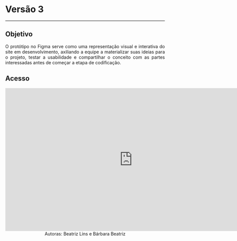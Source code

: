 # **Versão 3**
<hr style="border: 0; height: 1px; background-color: #000000;">

## **Objetivo**

<p align="justify">O protótipo no Figma serve como uma representação visual e interativa do site em desenvolvimento, axiliando a equipe a materializar suas ideias para o projeto, testar a usabilidade e compartilhar o conceito com as partes interessadas antes de começar a etapa de codificação. </p>

## **Acesso**

<iframe style="border: 1px solid rgba(0, 0, 0, 0.1);" width="800" height="450" src="https://www.figma.com/embed?embed_host=share&url=https%3A%2F%2Fwww.figma.com%2Ffile%2FXuhjCm6zSYY6wvC8y18UVS%2FMapa-da-Viol%25C3%25AAncia-(vers%25C3%25A3o-3)%3Ftype%3Ddesign%26mode%3Ddesign%26t%3D6TV9adRFVJ8XnL1D-1" allowfullscreen></iframe>

<center>Autoras: Beatriz Lins e Bárbara Beatriz</center>